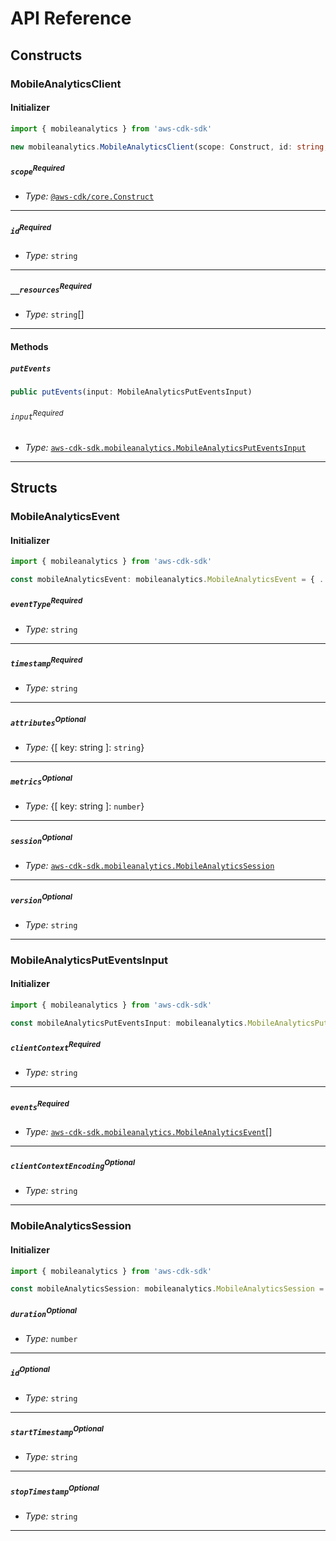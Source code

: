 # API Reference <a name="API Reference"></a>

## Constructs <a name="Constructs"></a>

### MobileAnalyticsClient <a name="aws-cdk-sdk.mobileanalytics.MobileAnalyticsClient"></a>

#### Initializer <a name="aws-cdk-sdk.mobileanalytics.MobileAnalyticsClient.Initializer"></a>

```typescript
import { mobileanalytics } from 'aws-cdk-sdk'

new mobileanalytics.MobileAnalyticsClient(scope: Construct, id: string, __resources: string[])
```

##### `scope`<sup>Required</sup> <a name="aws-cdk-sdk.mobileanalytics.MobileAnalyticsClient.parameter.scope"></a>

- *Type:* [`@aws-cdk/core.Construct`](#@aws-cdk/core.Construct)

---

##### `id`<sup>Required</sup> <a name="aws-cdk-sdk.mobileanalytics.MobileAnalyticsClient.parameter.id"></a>

- *Type:* `string`

---

##### `__resources`<sup>Required</sup> <a name="aws-cdk-sdk.mobileanalytics.MobileAnalyticsClient.parameter.__resources"></a>

- *Type:* `string`[]

---

#### Methods <a name="Methods"></a>

##### `putEvents` <a name="aws-cdk-sdk.mobileanalytics.MobileAnalyticsClient.putEvents"></a>

```typescript
public putEvents(input: MobileAnalyticsPutEventsInput)
```

###### `input`<sup>Required</sup> <a name="aws-cdk-sdk.mobileanalytics.MobileAnalyticsClient.parameter.input"></a>

- *Type:* [`aws-cdk-sdk.mobileanalytics.MobileAnalyticsPutEventsInput`](#aws-cdk-sdk.mobileanalytics.MobileAnalyticsPutEventsInput)

---




## Structs <a name="Structs"></a>

### MobileAnalyticsEvent <a name="aws-cdk-sdk.mobileanalytics.MobileAnalyticsEvent"></a>

#### Initializer <a name="[object Object].Initializer"></a>

```typescript
import { mobileanalytics } from 'aws-cdk-sdk'

const mobileAnalyticsEvent: mobileanalytics.MobileAnalyticsEvent = { ... }
```

##### `eventType`<sup>Required</sup> <a name="aws-cdk-sdk.mobileanalytics.MobileAnalyticsEvent.property.eventType"></a>

- *Type:* `string`

---

##### `timestamp`<sup>Required</sup> <a name="aws-cdk-sdk.mobileanalytics.MobileAnalyticsEvent.property.timestamp"></a>

- *Type:* `string`

---

##### `attributes`<sup>Optional</sup> <a name="aws-cdk-sdk.mobileanalytics.MobileAnalyticsEvent.property.attributes"></a>

- *Type:* {[ key: string ]: `string`}

---

##### `metrics`<sup>Optional</sup> <a name="aws-cdk-sdk.mobileanalytics.MobileAnalyticsEvent.property.metrics"></a>

- *Type:* {[ key: string ]: `number`}

---

##### `session`<sup>Optional</sup> <a name="aws-cdk-sdk.mobileanalytics.MobileAnalyticsEvent.property.session"></a>

- *Type:* [`aws-cdk-sdk.mobileanalytics.MobileAnalyticsSession`](#aws-cdk-sdk.mobileanalytics.MobileAnalyticsSession)

---

##### `version`<sup>Optional</sup> <a name="aws-cdk-sdk.mobileanalytics.MobileAnalyticsEvent.property.version"></a>

- *Type:* `string`

---

### MobileAnalyticsPutEventsInput <a name="aws-cdk-sdk.mobileanalytics.MobileAnalyticsPutEventsInput"></a>

#### Initializer <a name="[object Object].Initializer"></a>

```typescript
import { mobileanalytics } from 'aws-cdk-sdk'

const mobileAnalyticsPutEventsInput: mobileanalytics.MobileAnalyticsPutEventsInput = { ... }
```

##### `clientContext`<sup>Required</sup> <a name="aws-cdk-sdk.mobileanalytics.MobileAnalyticsPutEventsInput.property.clientContext"></a>

- *Type:* `string`

---

##### `events`<sup>Required</sup> <a name="aws-cdk-sdk.mobileanalytics.MobileAnalyticsPutEventsInput.property.events"></a>

- *Type:* [`aws-cdk-sdk.mobileanalytics.MobileAnalyticsEvent`](#aws-cdk-sdk.mobileanalytics.MobileAnalyticsEvent)[]

---

##### `clientContextEncoding`<sup>Optional</sup> <a name="aws-cdk-sdk.mobileanalytics.MobileAnalyticsPutEventsInput.property.clientContextEncoding"></a>

- *Type:* `string`

---

### MobileAnalyticsSession <a name="aws-cdk-sdk.mobileanalytics.MobileAnalyticsSession"></a>

#### Initializer <a name="[object Object].Initializer"></a>

```typescript
import { mobileanalytics } from 'aws-cdk-sdk'

const mobileAnalyticsSession: mobileanalytics.MobileAnalyticsSession = { ... }
```

##### `duration`<sup>Optional</sup> <a name="aws-cdk-sdk.mobileanalytics.MobileAnalyticsSession.property.duration"></a>

- *Type:* `number`

---

##### `id`<sup>Optional</sup> <a name="aws-cdk-sdk.mobileanalytics.MobileAnalyticsSession.property.id"></a>

- *Type:* `string`

---

##### `startTimestamp`<sup>Optional</sup> <a name="aws-cdk-sdk.mobileanalytics.MobileAnalyticsSession.property.startTimestamp"></a>

- *Type:* `string`

---

##### `stopTimestamp`<sup>Optional</sup> <a name="aws-cdk-sdk.mobileanalytics.MobileAnalyticsSession.property.stopTimestamp"></a>

- *Type:* `string`

---



